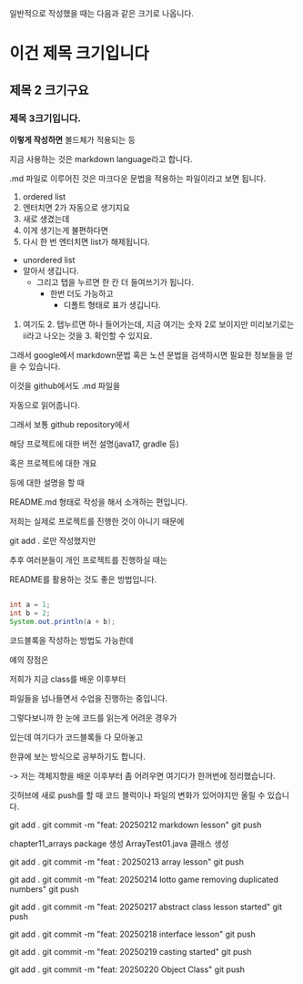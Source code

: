 일반적으로 작성했을 때는 다음과 같은 크기로 나옵니다.

# 이건 제목 크기입니다
## 제목 2 크기구요
### 제목 3크기입니다.

__이렇게 작성하면__ 볼드체가 적용되는 등

지금 사용하는 것은 markdown language라고 합니다.

.md 파일로 이루어진 것은 마크다운 문법을 적용하는
파일이라고 보면 됩니다.

1. ordered list
2. 엔터치면 2가 자동으로 생기지요
3. 새로 생겼는데
4. 이게 생기는게 불편하다면
5. 다시 한 번 엔터치면 list가 해제됩니다.

- unordered list
- 알아서 생깁니다.
  - 그리고 탭을 누르면 한 칸 더 들여쓰기가 됩니다.
    - 한번 더도 가능하고
      - 디폴트 형태로 표가 생깁니다.

1. 여기도
   2. 탭누르면 하나 들어가는데, 지금 여기는 숫자 2로 보이지만 미리보기로는 ii라고 나오는 것을
   3. 확인할 수 있지요.

그래서 google에서
markdown문법 혹은 노션 문법을 검색하시면
필요한 정보들을 얻을 수 있습니다.

이것을 github에서도 .md 파일을 

자동으로 읽어줍니다.

그래서 보통 github repository에서

해당 프로젝트에 대한 버전 설명(java17, gradle 등)

혹은 프로젝트에 대한 개요

등에 대한 설명을 할 때

README.md 형태로 작성을 해서 소개하는 편입니다.

저희는 실제로 프로젝트를 진행한 것이 아니기 때문에

git add . 로만 작성했지만 

추후 여러분들이 개인 프로젝트를 진행하실 때는

README를 활용하는 것도 좋은 방법입니다.

```java

int a = 1;
int b = 2;
System.out.println(a + b);

```

코드블록을 작성하는 방법도 가능한데

얘의 장점은

저희가 지금 class를 배운 이후부터

파일들을 넘나들면서 수업을 진행하는 중입니다.

그렇다보니까 한 눈에 코드를 읽는게 어려운 경우가

있는데 여기다가 코드블록들 다 모아놓고

한큐에 보는 방식으로 공부하기도 합니다.

-> 저는 객체지향을 배운 이후부터
좀 어려우면 여기다가 한꺼번에 정리했습니다.

깃허브에 새로 push를 할 때
코드 블럭이나 파일의 변화가 있어야지만
올릴 수 있습니다.

git add .
git commit -m "feat: 20250212 markdown lesson"
git push

chapter11_arrays package 생성
ArrayTest01.java 클래스 생성

git add .
git commit -m "feat : 20250213 array lesson"
git push

git add .
git commit -m "feat: 20250214 lotto game removing duplicated numbers"
git push

git add .
git commit -m "feat: 20250217 abstract class lesson started"
git push

git add .
git commit -m "feat: 20250218 interface lesson"
git push

git add .
git commit -m "feat: 20250219 casting started"
git push

git add .
git commit -m "feat: 20250220 Object Class"
git push